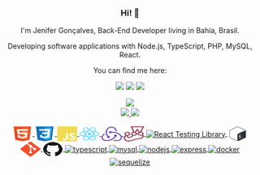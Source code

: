 <div align="center">
  
### Hi!  👋

I'm Jenifer Gonçalves, Back-End Developer living in Bahia, Brasil.

 Developing software applications with Node.js, TypeScript, PHP, MySQL, React.
  
 You can find me here:

<a href="https://instagram.com/jenni.dev" target="_blank"><img src="https://img.shields.io/badge/-Instagram-%23E4405F?style=for-the-badge&logo=instagram&logoColor=white" target="_blank"></a>
<a href = "mailto:contato.comercialjenifer@gmail.com"><img src="https://img.shields.io/badge/Gmail-D14836?style=for-the-badge&logo=gmail&logoColor=white" target="_blank"></a>
<a href="https://www.linkedin.com/in/jenifergoncalvesdev" target="_blank"><img src="https://img.shields.io/badge/-LinkedIn-%230077B5?style=for-the-badge&logo=linkedin&logoColor=white" target="_blank"></a>   
</div>

<div align="center">
<img src="https://komarev.com/ghpvc/?username=jenifergs&color=blueviolet" />
</div>


<div align="center">
  <a href="https://github.com/jenifergs">
  <img height="150em" src="https://github-readme-stats.vercel.app/api?username=jenifergs&show_icons=true&theme=aura&include_all_commits=true&count_private=true"/>
  <img height="150em"src="https://github-readme-stats.vercel.app/api/top-langs/?username=jenifergs&layout=compact&langs_count=7&theme=aura&count_private=true"/>
</div>
  
 <div style="display: inline_block" align="center"><br>
  <img align="center" alt="HTML" height="30" width="40" src="https://raw.githubusercontent.com/devicons/devicon/master/icons/html5/html5-original.svg">
  <img align="center" alt="CSS" height="30" width="40" src="https://raw.githubusercontent.com/devicons/devicon/master/icons/css3/css3-original.svg">
  <img align="center" alt="Js" height="30" width="40" src="https://raw.githubusercontent.com/devicons/devicon/master/icons/javascript/javascript-plain.svg">
  <img align="center" alt="React" height="30" width="40" src="https://raw.githubusercontent.com/devicons/devicon/master/icons/react/react-original.svg">
  <img align="center" alt="Redux" height="30" width="40" src="https://github.com/devicons/devicon/blob/master/icons/redux/redux-original.svg">
  <img align="center" alt="Jest" height="30" width="40" src="https://github.com/devicons/devicon/blob/master/icons/jest/jest-plain.svg">
  <img align="center" src="https://testing-library.com/img/octopus-64x64.png" width="40" height="30" alt="React Testing Library" />
  <img align="center" alt="Bash" height="30" width="40" src="https://github.com/devicons/devicon/blob/master/icons/bash/bash-original.svg">
  <img align="center" alt="Git" height="30" width="40" src="https://github.com/devicons/devicon/blob/master/icons/git/git-original.svg">
  <img align="center" alt="gitHub" height="30" width="40" src="https://github.com/devicons/devicon/blob/master/icons/github/github-original.svg">
  <img align="center" alt="typescript" height="30" width="40" src="https://cdn.jsdelivr.net/gh/devicons/devicon/icons/typescript/typescript-original.svg" />
 <img align="center" alt="mysql" height="45" width="55" src="https://cdn.jsdelivr.net/gh/devicons/devicon/icons/mysql/mysql-plain-wordmark.svg" />
 <img align="center" alt="nodejs" height="30" width="40" src="https://cdn.jsdelivr.net/gh/devicons/devicon/icons/nodejs/nodejs-original.svg" />
 <img align="center" alt="express" height="30" width="40" src="https://cdn.jsdelivr.net/gh/devicons/devicon/icons/express/express-original.svg" />
 <img align="center" alt="docker" height="30" width="40" src="https://cdn.jsdelivr.net/gh/devicons/devicon/icons/docker/docker-plain-wordmark.svg" />
 <img align="center" alt="sequelize" height="70" width="80" src="https://cdn.jsdelivr.net/gh/devicons/devicon/icons/sequelize/sequelize-plain-wordmark.svg" />
             
</div>
</div>





